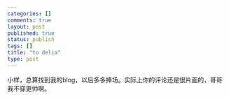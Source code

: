 ```yaml
--- 
categories: []
comments: true
layout: post
published: true
status: publish
tags: []
title: "to delia"
type: post
---
```

<div id="msgcns!3725CC0EE38B1F6!350" class="bvMsg">小样，总算找到我的blog，以后多多捧场。实际上你的评论还是很片面的，哥哥我不穿更帅啊。</div>
